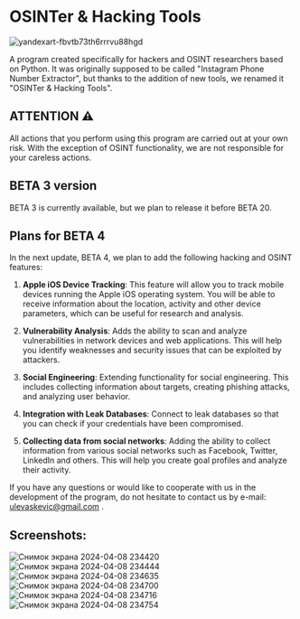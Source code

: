 # OSINTer & Hacking Tools

![yandexart-fbvtb73th6rrrvu88hgd](https://github.com/user-attachments/assets/c43f1978-c3f1-4af1-b069-45e3048b6fe2)


A program created specifically for hackers and OSINT researchers based on Python. It was originally supposed to be called "Instagram Phone Number Extractor", but thanks to the addition of new tools, we renamed it "OSINTer & Hacking Tools".

## ATTENTION ⚠
All actions that you perform using this program are carried out at your own risk. With the exception of OSINT functionality, we are not responsible for your careless actions.

## BETA 3 version
BETA 3 is currently available, but we plan to release it before BETA 20.

## Plans for BETA 4
In the next update, BETA 4, we plan to add the following hacking and OSINT features:

1. **Apple iOS Device Tracking**: This feature will allow you to track mobile devices running the Apple iOS operating system. You will be able to receive information about the location, activity and other device parameters, which can be useful for research and analysis.

2. **Vulnerability Analysis**: Adds the ability to scan and analyze vulnerabilities in network devices and web applications. This will help you identify weaknesses and security issues that can be exploited by attackers.

3. **Social Engineering**: Extending functionality for social engineering. This includes collecting information about targets, creating phishing attacks, and analyzing user behavior.

4. **Integration with Leak Databases**: Connect to leak databases so that you can check if your credentials have been compromised.

5. **Collecting data from social networks**: Adding the ability to collect information from various social networks such as Facebook, Twitter, LinkedIn and others. This will help you create goal profiles and analyze their activity.

If you have any questions or would like to cooperate with us in the development of the program, do not hesitate to contact us by e-mail: ulevaskevic@gmail.com .

## Screenshots:
![Снимок экрана 2024-04-08 234420](https://github.com/MrHacker117/OSINTer-Hacking-Tools-Beta-version/assets/166434848/c8bee5ec-f0b4-4c65-bfa3-d507a9d44483)
![Снимок экрана 2024-04-08 234444](https://github.com/MrHacker117/OSINTer-Hacking-Tools-Beta-version/assets/166434848/dd5bb2c2-5012-4509-8184-888c8b6c2f4b)
![Снимок экрана 2024-04-08 234635](https://github.com/MrHacker117/OSINTer-Hacking-Tools-Beta-version/assets/166434848/21d12f2a-4992-47e9-8e93-a1f6a595d7e4)
![Снимок экрана 2024-04-08 234700](https://github.com/MrHacker117/OSINTer-Hacking-Tools-Beta-version/assets/166434848/36b33852-90d7-408d-b4e9-c36ee616ad54)
![Снимок экрана 2024-04-08 234716](https://github.com/MrHacker117/OSINTer-Hacking-Tools-Beta-version/assets/166434848/c61e99bc-7c94-4559-afde-a7838a6304da)
![Снимок экрана 2024-04-08 234754](https://github.com/MrHacker117/OSINTer-Hacking-Tools-Beta-version/assets/166434848/3b59f586-f4a0-4c16-aaf4-969b7dcfeebb)




